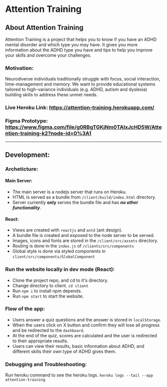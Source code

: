 # Attention Training

## About Attention Training

Attention Training is a project that helps you to know if you have an ADHD mental disorder and which type you may have. It gives you more information about the ADHD type you have and tips to help you improve your skills and overcome your challenges.

### Motivation:

Neurodiverse individuals traditionally struggle with focus, social interaction, time-management and memory. We want to provide educational systems tailored to high-variance individuals (e.g. ADHD, autism and dyslexia) building skills to address these unmet needs.

### Live Heroku Link: https://attention-training.herokuapp.com/

### Figma Prototype: https://www.figma.com/file/g0RBgTGKjNm0TAIxJcHD5W/Attention-training-k2?node-id=0%3A1

---

## Development:

### Archeticture:
#### Main Server:
  * The main server is a nodejs server that runs on Heroku.
  * HTML is served as a bundle from ```/client/build/index.html``` directory.
  * Server currently **only** serves the bundle file and has ***no other functionality***.
#### React:
  * Views are created with ```reactjs``` and ```antd``` (ant design).
  * A bundle file is created and exposed to the node server to be served.
  * Images, icons and fonts are stored in the ```/client/src/assets``` directory.
  * Routing is done in the ```index.js``` of ```/clients/src/components```
  * Global style is done via styled components in ```client/src/components/GlobalComponent```

### Run the website locally in dev mode (React):
  - Clone the project repo, and cd to it's directory.
  - Change directory to client. `cd client`
  - Run `npm i` to install npm depends.
  - Run `npm start` to start the website.

### Flow of the app:
- Users answer a quiz questions and the answer is stored in `localStorage`.
- When the users click on X button and confirm they will lose all progress and be redirected to the ```dashboard```.
- At the end of the quiz, scores are calculated and the user is redirected to their appropriate results.
- Users can view their results, basic information about ADHD, and different skills their own type of ADHD gives them.

### Debugging and Troubleshooting:
Run heroku command to see the heroku logs.
`heroku logs --tail --app attention-training`
